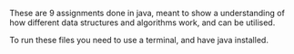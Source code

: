 These are 9 assignments done in java, meant to show a understanding of how different data structures and algorithms work, and can be utilised.

To run these files you need to use a terminal, and have java installed.
